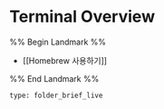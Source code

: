 # Terminal Overview

%% Begin Landmark %%
- [[Homebrew 사용하기]]

%% End Landmark %%


```ccard
type: folder_brief_live
```

